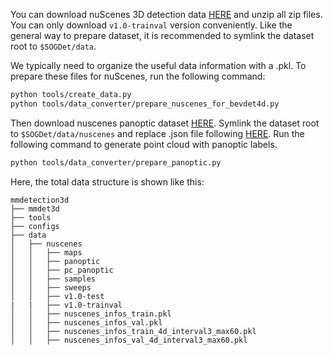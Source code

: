 You can download nuScenes 3D detection data [HERE](https://www.nuscenes.org/download) and unzip all zip files.
You can only download `v1.0-trainval` version conveniently.
Like the general way to prepare dataset, it is recommended to symlink the dataset root to `$SOGDet/data`.

We typically need to organize the useful data information with a .pkl.
To prepare these files for nuScenes, run the following command:

```bash
python tools/create_data.py  
python tools/data_converter/prepare_nuscenes_for_bevdet4d.py  
```

Then download nuscenes panoptic dataset [HERE](https://www.nuscenes.org/download).
Symlink the dataset root to `$SOGDet/data/nuscenes` and replace .json file following [HERE](https://www.nuscenes.org/nuscenes?tutorial=lidarseg_panoptic).
Run the following command to generate point cloud with panoptic labels.
```bash
python tools/data_converter/prepare_panoptic.py
```

Here, the total data structure is shown like this:
```
mmdetection3d
├── mmdet3d
├── tools
├── configs
├── data
│   ├── nuscenes
│   │   ├── maps
│   │   ├── panoptic
│   │   ├── pc_panoptic
│   │   ├── samples
│   │   ├── sweeps
│   │   ├── v1.0-test
|   |   ├── v1.0-trainval
│   │   ├── nuscenes_infos_train.pkl
│   │   ├── nuscenes_infos_val.pkl
│   │   ├── nuscenes_infos_train_4d_interval3_max60.pkl
│   │   ├── nuscenes_infos_val_4d_interval3_max60.pkl
```


